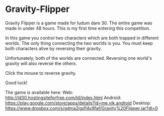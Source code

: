 Gravity-Flipper
===============

Gravity Flipper is a game made for ludum dare 30. 
The entire game was made in under 48 hours. 
This is my first time entering this competition.

In this game you control two characters which are both trapped in different worlds.
The only thing connecting the two worlds is you. 
You must keep both characters alive by reversing their gravity.

Unfortunately, both of the worlds are connected.
Reversing one world's gravity will also reverse the others.

Click the mouse to reverse gravity. 

Good luck!

The game is available here: 
Web: http://ld30.hostingsiteforfree.com/ld/index.html
Android: https://play.google.com/store/apps/details?id=me.vik.android
Desktop: https://www.dropbox.com/s/gdma2igd14x9faf/Gravity%20Flipper.jar?dl=0
